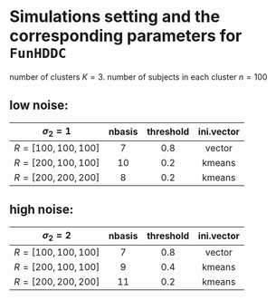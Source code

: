 # Simulations setting and the corresponding parameters for `FunHDDC`

number of clusters $K=3$.
number of subjects in each cluster $n=100$

## low noise: 

| $\sigma_2 = 1$       | nbasis   | threshold | ini.vector |
| ------------- |:-------------:| :-------------:|:-------------:|
| $R = [100, 100, 100]$      | 7 | 0.8| vector
| $R = [200, 100, 100]$      |   10    | 0.2| kmeans|
| $R = [200, 200, 200]$ |   8    | 0.2| kmeans|


## high noise: 

| $\sigma_2 = 2$       | nbasis     | threshold | ini.vector|
| ------------- |:-------------:|:-------------:|:-------------:|
| $R = [100, 100, 100]$      |  7 | 0.8 | vector |
| $R = [200, 100, 100]$      |   9    | 0.4 | kmeans|
| $R = [200, 200, 200]$ |   11    | 0.2| kmeans|